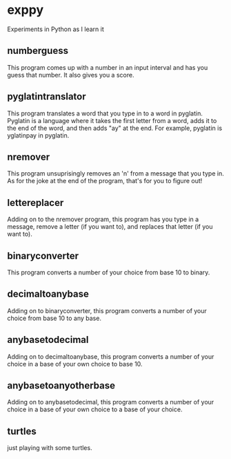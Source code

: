 # exppy
Experiments in Python as I learn it

## numberguess
This program comes up with a number in an input interval and has you guess that number. It also gives you a score.

## pyglatintranslator
This program translates a word that you type in to a word in pyglatin. Pyglatin is a language where it takes the first letter from a word, adds it to the end of the word, and then adds "ay" at the end. For example, pyglatin is yglatinpay in pyglatin.

## nremover
This program unsuprisingly removes an 'n' from a message that you type in. As for the joke at the end of the program, that's for you to figure out!

## lettereplacer
Adding on to the nremover program, this program has you type in a message, remove a letter (if you want to), and replaces that letter (if you want to).

## binaryconverter
This program converts a number of your choice from base 10 to binary.

## decimaltoanybase
Adding on to binaryconverter, this program converts a number of your choice from base 10 to any base.

## anybasetodecimal
Adding on to decimaltoanybase, this program converts a number of your choice in a base of your own choice to base 10.

## anybasetoanyotherbase
Adding on to anybasetodecimal, this program converts a number of your choice in a base of your own choice to a base of your choice.

## turtles
just playing with some turtles.
